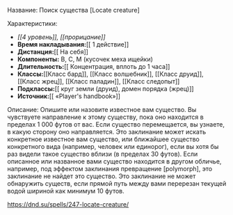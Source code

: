 Название: Поиск существа \[Locate creature] 

Характеристики:
- *[[4 уровень]], [[прорицание]]*
- **Время накладывания:**[[ 1 действие]]
- **Дистанция:**[[ На себя]]
- **Компоненты:** В, С, М (кусочек меха ищейки)
- **Длительность:**[[ Концентрация, вплоть до 1 часа]]
- **Классы:**[[Класс  бард]], [[Класс волшебник]], [[Класс друид]], [[Класс жрец]], [[Класс паладин]], [[Класс следопыт]]
- **Подклассы:**[[ круг земли (друид), домен порядка (жрец)]]
- **Источник:**[[ «Player's handbook»]]

Описание:
Опишите или назовите известное вам существо. Вы чувствуете направление к этому существу, пока оно находится в пределах 1 000 футов от вас. Если существо перемещается, вы узнаете, в какую сторону оно направляется.
Это заклинание может искать конкретное известное вам существо, или ближайшее существо конкретного вида (например, человек или единорог), если вы хотя бы раз видели такое существо вблизи (в пределах 30 футов). Если описанное или названное вами существо находится в другом обличье, например, под эффектом заклинания превращение [polymorph], это заклинание не найдет это существо.
Это заклинание не может обнаружить существ, если прямой путь между вами перерезан текущей водой шириной как минимум 10 футов.

https://dnd.su/spells/247-locate-creature/